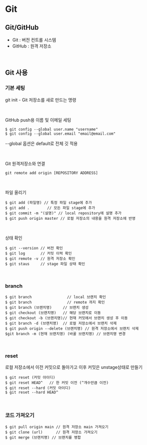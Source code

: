 # Git
## Git/GitHub
- Git : 버전 컨트롤 시스템
- GitHub : 원격 저장소

<br>

## Git 사용
### 기본 세팅
git init - Git 저장소를 새로 만드는 명령

<br>

GitHub push용 이름 및 이메일 세팅 
```
$ git config --global user.name "username"
$ git config --global user.email "email@email.com"
```
--global 옵션은 default로 전체 깃 적용

<br>

Git 원격저장소와 연결 
```
git remote add origin [REPOSITORY ADDRESS]
```

<br>

파일 올리기
```
$ git add (파일명) // 특정 파일 stage에 추가
$ git add .        // 모든 파일 stage에 추가
$ git commit -m "(설명)" // local repository에 설명 추가
$ git push origin master // 로컬 저장소의 내용을 원격 저장소에 반영
```

<br>

상태 확인
```
$ git --version // 버전 확인
$ git log       // 커밋 이력 확인
$ git remote -v // 원격 저장소 확인
$ git staus     // stage 파일 상태 확인
```

<br>

### branch
```
$ git branch                // local 브랜치 확인
$ git branch                // remote 까지 확인
$ git branch (브랜치명)     // 브랜치 생성
$ git checkout (브랜치명)   // 해당 브랜치로 이동
$ git checkout -b (브랜치명)// 현재 커밋에서 브랜치 생성 후 이동
$ git branch -d (브랜치명)  // 로컬 저장소에서 브랜치 삭제
$ git push origin --delete (브랜치명) // 원격 저장소에서 브랜치 삭제
$git branch -m (현재 브랜치명) (바꿀 브랜치명) // 브랜치명 변경
```

<br>

### reset
로컬 저장소에서 이전 커밋으로 돌아가고 이후 커밋은 unstage상태로 만들기
```
$ git reset (커밋 아이디)
$ git reset HEAD^   // 한 커밋 이전 (^개수만큼 이전)
$ git reset --hard (커밋 아이디)
$ git reset --hard HEAD^
```

<br>

### 코드 가져오기
```
$ git pull origin main // 원격 저장소 main 가져오기
$ git clone (url)      // 원격 저장소 가져오기
$ git merge (브랜치명) // 브랜치를 병합
``` 
